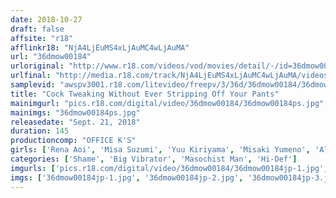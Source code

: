 ```yaml
---
date: 2018-10-27
draft: false
affsite: "r18"
afflinkr18: "NjA4LjEuMS4xLjAuMC4wLjAuMA"
url: "36dmow00184"
urloriginal: "http://www.r18.com/videos/vod/movies/detail/-/id=36dmow00184"
urlfinal: "http://media.r18.com/track/NjA4LjEuMS4xLjAuMC4wLjAuMA/videos/vod/movies/detail/-/id=36dmow00184"
samplevid: "awspv3001.r18.com/litevideo/freepv/3/36d/36dmow00184/36dmow00184_dmb_w.mp4"
title: "Cock Tweaking Without Ever Stripping Off Your Pants"
mainimgurl: "pics.r18.com/digital/video/36dmow00184/36dmow00184ps.jpg"
mainimgs: "36dmow00184ps.jpg"
releasedate: "Sept. 21, 2018"
duration: 145
productioncomp: "OFFICE K'S"
girls: ['Rena Aoi', 'Misa Suzumi', 'Yuu Kiriyama', 'Misaki Yumeno', 'Alice Green']
categories: ['Shame', 'Big Vibrator', 'Masochist Man', 'Hi-Def']
imgurls: ['pics.r18.com/digital/video/36dmow00184/36dmow00184jp-1.jpg', 'pics.r18.com/digital/video/36dmow00184/36dmow00184jp-2.jpg', 'pics.r18.com/digital/video/36dmow00184/36dmow00184jp-3.jpg', 'pics.r18.com/digital/video/36dmow00184/36dmow00184jp-4.jpg', 'pics.r18.com/digital/video/36dmow00184/36dmow00184jp-5.jpg', 'pics.r18.com/digital/video/36dmow00184/36dmow00184jp-6.jpg', 'pics.r18.com/digital/video/36dmow00184/36dmow00184jp-7.jpg', 'pics.r18.com/digital/video/36dmow00184/36dmow00184jp-8.jpg', 'pics.r18.com/digital/video/36dmow00184/36dmow00184jp-9.jpg', 'pics.r18.com/digital/video/36dmow00184/36dmow00184jp-10.jpg', 'pics.r18.com/digital/video/36dmow00184/36dmow00184jp-11.jpg', 'pics.r18.com/digital/video/36dmow00184/36dmow00184jp-12.jpg', 'pics.r18.com/digital/video/36dmow00184/36dmow00184jp-13.jpg', 'pics.r18.com/digital/video/36dmow00184/36dmow00184jp-14.jpg', 'pics.r18.com/digital/video/36dmow00184/36dmow00184jp-15.jpg', 'pics.r18.com/digital/video/36dmow00184/36dmow00184jp-16.jpg', 'pics.r18.com/digital/video/36dmow00184/36dmow00184jp-17.jpg', 'pics.r18.com/digital/video/36dmow00184/36dmow00184jp-18.jpg', 'pics.r18.com/digital/video/36dmow00184/36dmow00184jp-19.jpg', 'pics.r18.com/digital/video/36dmow00184/36dmow00184jp-20.jpg']
imgs: ['36dmow00184jp-1.jpg', '36dmow00184jp-2.jpg', '36dmow00184jp-3.jpg', '36dmow00184jp-4.jpg', '36dmow00184jp-5.jpg', '36dmow00184jp-6.jpg', '36dmow00184jp-7.jpg', '36dmow00184jp-8.jpg', '36dmow00184jp-9.jpg', '36dmow00184jp-10.jpg', '36dmow00184jp-11.jpg', '36dmow00184jp-12.jpg', '36dmow00184jp-13.jpg', '36dmow00184jp-14.jpg', '36dmow00184jp-15.jpg', '36dmow00184jp-16.jpg', '36dmow00184jp-17.jpg', '36dmow00184jp-18.jpg', '36dmow00184jp-19.jpg', '36dmow00184jp-20.jpg']
---
```

